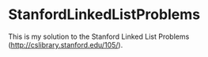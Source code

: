 # StanfordLinkedListProblems

This is my solution to the Stanford Linked List Problems (http://cslibrary.stanford.edu/105/).
